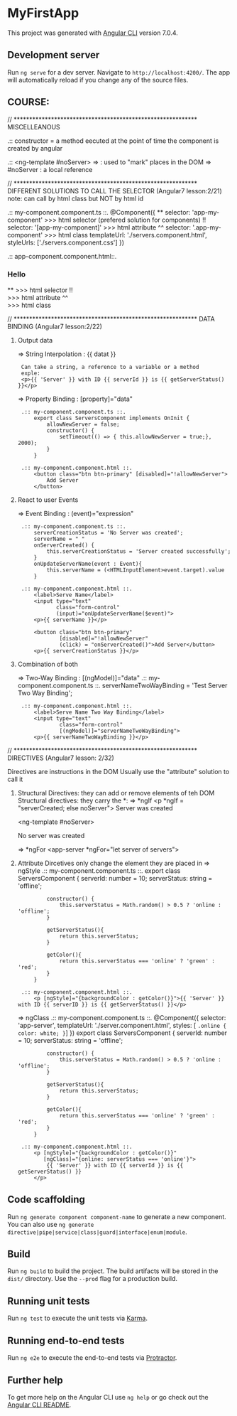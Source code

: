 # MyFirstApp

This project was generated with [Angular CLI](https://github.com/angular/angular-cli) version 7.0.4.

## Development server

Run `ng serve` for a dev server. Navigate to `http://localhost:4200/`. The app will automatically reload if you change any of the source files.


## COURSE:

// ***********************************************************
MISCELLEANOUS

.:: constructor = a method eecuted at the point of time the component is created by angular

.:: <ng-template #noServer>
=> <ng-template></ng-template> :  used to "mark" places in the DOM
=> #noServer : a local reference




// ***********************************************************
DIFFERENT SOLUTIONS TO CALL THE SELECTOR (Angular7 lesson:2/21)
note: 
can call by html class but NOT by html id

.:: my-component.component.ts ::.
@Component({
**  selector: 'app-my-component'   >>> html selector (prefered solution for components)
!!  selector: '[app-my-component]'  >>> html attribute
^^  selector: '.app-my-component'   >>> html class
    templateUrl: './servers.component.html',
    styleUrls: ['./servers.component.css']
})

.:: app-component.component.html::.
<div class="container">
  <div class="row>">
    <div class="col-xs-12">
        <h3>Hello</h3>
**      <app-my-component></app-my-component>   >>> html selector    
!!      <div app-my-component></div>  >>> html attribute
^^      <div class="app-my-component"></div>   >>> html class
    </div>
  </div>
</div>


// ***********************************************************
DATA BINDING (Angular7 lesson:2/22)

1) Output data

    => String Interpolation : {{ datat }}

        Can take a string, a reference to a variable or a method
        exple: 
        <p>{{ 'Server' }} with ID {{ serverId }} is {{ getServerStatus() }}</p>

    => Property Binding : [property]="data"

        .:: my-component.component.ts ::.
            export class ServersComponent implements OnInit {
                allowNewServer = false;
                constructor() {
                    setTimeout(() => { this.allowNewServer = true;}, 2000);
                }
            }

        .:: my-component.component.html ::.
            <button class="btn btn-primary" [disabled]="!allowNewServer">
                Add Server
            </button>


2) React to user Events

    => Event Binding : (event)="expression"

        .:: my-component.component.ts ::.
            serverCreationStatus = 'No Server was created';
            serverName = " "
            onServerCreated() {
                this.serverCreationStatus = 'Server created successfully';
            }
            onUpdateServerName(event : Event){
                this.serverName = (<HTMLInputElement>event.target).value
            }

        .:: my-component.component.html ::.
            <label>Serve Name</label>
            <input type="text"
                   class="form-control"
                   (input)="onUpdateServerName($event)">
            <p>{{ serverName }}</p>

            <button class="btn btn-primary"
                    [disabled]="!allowNewServer"
                    (click) = "onServerCreated()">Add Server</button>
            <p>{{ serverCreationStatus }}</p>


3) Combination of both

    => Two-Way Binding : [(ngModel)]="data"
        .:: my-component.component.ts ::.
            serverNameTwoWayBinding = 'Test Server Two Way Binding';

        .:: my-component.component.html ::.
            <label>Serve Name Two Way Binding</label>
            <input type="text"
                    class="form-control"
                    [(ngModel)]="serverNameTwoWayBinding">
            <p>{{ serverNameTwoWayBinding }}</p>



// ***********************************************************
DIRECTIVES (Angular7 lesson: 2/32)

Directives are instructions in the DOM
Usually use the "attribute" solution to call it

1) Structural Directives: they can add or remove elements of teh DOM
    Structural directives: they carry the *: 
    => *ngIf
        <p *ngIf = "serverCreated; else noServer"> Server was created</p> 
        <ng-template #noServer>
            <p>No server was created</p>
        </ng-template>
    => *ngFor
        <app-server *ngFor="let server of servers"></app-server>


2) Attribute Dircetives only change the element they are placed in
    => ngStyle
        .:: my-component.component.ts ::.
            export class ServersComponent {
                serverId: number = 10;
                serverStatus: string = 'offline'; 

                constructor() {
                    this.serverStatus = Math.random() > 0.5 ? 'online : 'offline';
                }

                getServerStatus(){
                    return this.serverStatus;
                }

                getColor(){
                    return this.serverStatus === 'online' ? 'green' : 'red';
                }
            }

        .:: my-component.component.html ::.
            <p [ngStyle]="{backgroundColor : getColor()}">{{ 'Server' }} with ID {{ serverID }} is {{ getServerStatus() }}</p>


    => ngClass
        .:: my-component.component.ts ::.
            @Component({
                selector: 'app-server',
                templateUrl: './server.component.html',
                styles: [ `
                    .online {
                    color: white;
                    }
                `]
                })
            export class ServersComponent {
                serverId: number = 10;
                serverStatus: string = 'offline'; 

                constructor() {
                    this.serverStatus = Math.random() > 0.5 ? 'online : 'offline';
                }

                getServerStatus(){
                    return this.serverStatus;
                }

                getColor(){
                    return this.serverStatus === 'online' ? 'green' : 'red';
                }
            }

        .:: my-component.component.html ::.
            <p [ngStyle]="{backgroundColor : getColor()}"
               [ngClass]="{online: serverStatus === 'online'}">
                {{ 'Server' }} with ID {{ serverId }} is {{ getServerStatus() }}
            </p>






## Code scaffolding

Run `ng generate component component-name` to generate a new component. You can also use `ng generate directive|pipe|service|class|guard|interface|enum|module`.

## Build

Run `ng build` to build the project. The build artifacts will be stored in the `dist/` directory. Use the `--prod` flag for a production build.

## Running unit tests

Run `ng test` to execute the unit tests via [Karma](https://karma-runner.github.io).

## Running end-to-end tests

Run `ng e2e` to execute the end-to-end tests via [Protractor](http://www.protractortest.org/).

## Further help

To get more help on the Angular CLI use `ng help` or go check out the [Angular CLI README](https://github.com/angular/angular-cli/blob/master/README.md).
